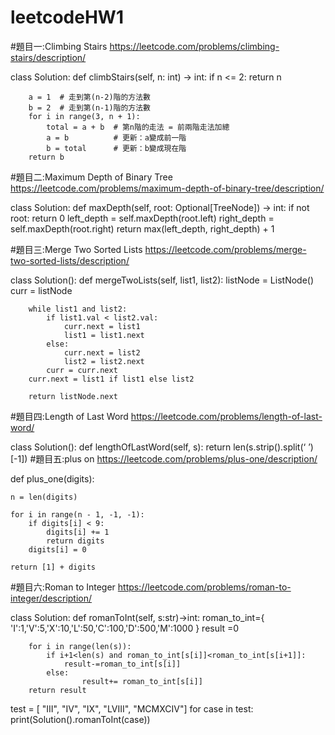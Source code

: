# leetcodeHW1
#題目一:Climbing Stairs https://leetcode.com/problems/climbing-stairs/description/

class Solution:
    def climbStairs(self, n: int) -> int:
        if n <= 2:
            return n

        
        a = 1  # 走到第(n-2)階的方法數
        b = 2  # 走到第(n-1)階的方法數
        for i in range(3, n + 1):
            total = a + b  # 第n階的走法 = 前兩階走法加總
            a = b          # 更新：a變成前一階
            b = total      # 更新：b變成現在階
        return b 
#題目二:Maximum Depth of Binary Tree https://leetcode.com/problems/maximum-depth-of-binary-tree/description/

class Solution:
    def maxDepth(self, root: Optional[TreeNode]) -> int:
        if not root:
            return 0
        left_depth = self.maxDepth(root.left)
        right_depth = self.maxDepth(root.right)
        return max(left_depth, right_depth) + 1

 #題目三:Merge Two Sorted Lists https://leetcode.com/problems/merge-two-sorted-lists/description/
 
 class Solution():
    def mergeTwoLists(self, list1, list2):
        listNode = ListNode()
        curr = listNode

        while list1 and list2:
            if list1.val < list2.val:
                curr.next = list1
                list1 = list1.next
            else:
                curr.next = list2
                list2 = list2.next
            curr = curr.next  
        curr.next = list1 if list1 else list2  

        return listNode.next

#題目四:Length of Last Word https://leetcode.com/problems/length-of-last-word/

class Solution():
    def lengthOfLastWord(self, s):
        return len(s.strip().split(‘ ’)[-1])
#題目五:plus on  https://leetcode.com/problems/plus-one/description/

def plus_one(digits):
   
    n = len(digits)
    
    for i in range(n - 1, -1, -1):
        if digits[i] < 9:
            digits[i] += 1
            return digits
        digits[i] = 0
    
    return [1] + digits
#題目六:Roman to Integer  https://leetcode.com/problems/roman-to-integer/description/

class Solution:
    def romanToInt(self, s:str)->int:
        roman_to_int={
            'I':1,'V':5,'X':10,'L':50,'C':100,'D':500,'M':1000
        }
        result =0

        for i in range(len(s)):
            if i+1<len(s) and roman_to_int[s[i]]<roman_to_int[s[i+1]]:
                result-=roman_to_int[s[i]]
            else:
                    result+= roman_to_int[s[i]]
        return result
test = [ "III", "IV", "IX", "LVIII", "MCMXCIV"]
for case in test:
    print(Solution().romanToInt(case))

  
  
